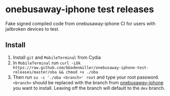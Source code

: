 # onebusaway-iphone test releases #

Fake signed compiled code from onebusaway-iphone CI for users with jailbroken devices to test.

## Install ##
1. Install `git` and `MobileTerminal` from Cydia
2. In `MobileTerminal` run `curl -LOk https://raw.github.com/bbodenmiller/onebusaway-iphone-test-releases/master/oba && chmod +x ./oba`
3. Then run `su -c './oba <branch>' root` and type your root password. `<branch>` should be replaced with the branch from [onebusaway-iphone](https://github.com/OneBusAway/onebusaway-iphone) you want to install. Leaving off the branch will default to the `dev` branch.
